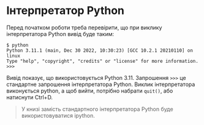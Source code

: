# Інтерпретатор Python

Перед початком роботи треба перевірити, що при виклику інтерпретатора Python
вивід буде таким:

```
$ python
Python 3.11.1 (main, Dec 30 2022, 10:30:23) [GCC 10.2.1 20210110] on linux
Type "help", "copyright", "credits" or "license" for more information.
>>>
```


Вивід показує, що використовується Python 3.11. Запрошення ``>>>`` це стандартне запрошення
інтерпретатора Python. Виклик інтерпретатора виконується python, а щоб вийти,
потрібно набрати ``quit()``, або натиснути Ctrl+D.

> У книзі замість стандартного інтерпретатора Python буде використовуватися ipython.
